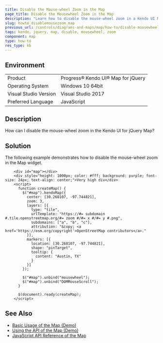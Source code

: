 ```yaml
---
title: Disable the Mouse-wheel Zoom in the Map
page_title: Disable the Mousewheel Zoom in the Map
description: "Learn how to disable the mouse-wheel zoom in a Kendo UI Map component."
slug: howto_disablemousezoom_map
previous_url: /controls/diagrams-and-maps/map/how-to/disable-mousewheel-zoom
tags: kendo, jquery, map, disable, mousewheel, zoom
component: map
type: how-to
res_type: kb
---
```


## Environment

<table>
 <tr>
  <td>Product</td>
  <td>Progress® Kendo UI® Map for jQuery</td>
 </tr>
 <tr>
  <td>Operating System</td>
  <td>Windows 10 64bit</td>
 </tr>
 <tr>
  <td>Visual Studio Version</td>
  <td>Visual Studio 2017</td>
 </tr>
 <tr>
  <td>Preferred Language</td>
  <td>JavaScript</td>
 </tr>
</table>

## Description

How can I disable the mouse-wheel zoom in the Kendo UI for jQuery Map?

## Solution

The following example demonstrates how to disable the mouse-wheel zoom in the Map widget.

```dojo
    <div id="map"></div>
    <div style="height: 1000px; color: #fff; background: purple; font-size: 24px; text-align: center;">Very high div</div>
    <script>
      function createMap() {
        $("#map").kendoMap({
          center: [30.268107, -97.744821],
          zoom: 3,
          layers: [{
            type: "tile",
            urlTemplate: "https://#= subdomain #.tile.openstreetmap.org/#= zoom #/#= x #/#= y #.png",
            subdomains: ["a", "b", "c"],
            attribution: "&copy; <a href='https://osm.org/copyright'>OpenStreetMap contributors</a>."
          }],
          markers: [{
            location: [30.268107, -97.744821],
            shape: "pinTarget",
            tooltip: {
              content: "Austin, TX"
            }
          }]
        });          

        $("#map").unbind("mousewheel");
		$("#map").unbind("DOMMouseScroll");
      }

      $(document).ready(createMap);
    </script>
```

## See Also

* [Basic Usage of the Map (Demo)](https://demos.telerik.com/kendo-ui/map/index)
* [Using the API of the Map (Demo)](https://demos.telerik.com/kendo-ui/map/api)
* [JavaScript API Reference of the Map](/api/javascript/dataviz/ui/map)
